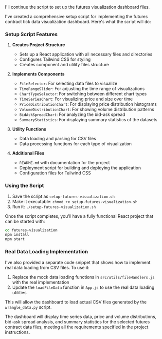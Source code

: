 I'll continue the script to set up the futures visualization dashboard files.

I've created a comprehensive setup script for implementing the futures contract tick data visualization dashboard. Here's what the script will do:

### Setup Script Features

1. **Creates Project Structure**
   - Sets up a React application with all necessary files and directories
   - Configures Tailwind CSS for styling
   - Creates component and utility files structure

2. **Implements Components**
   - `FileSelector`: For selecting data files to visualize
   - `TimeRangeSlider`: For adjusting the time range of visualizations
   - `ChartTypeSelector`: For switching between different chart types
   - `TimeSeriesChart`: For visualizing price and size over time
   - `PriceDistributionChart`: For displaying price distribution histograms
   - `VolumeDistributionChart`: For showing volume distribution patterns
   - `BidAskSpreadChart`: For analyzing the bid-ask spread
   - `SummaryStatistics`: For displaying summary statistics of the datasets

3. **Utility Functions**
   - Data loading and parsing for CSV files
   - Data processing functions for each type of visualization

4. **Additional Files**
   - `README.md` with documentation for the project
   - Deployment script for building and deploying the application
   - Configuration files for Tailwind CSS

### Using the Script

1. Save the script as `setup-futures-visualization.sh`
2. Make it executable: `chmod +x setup-futures-visualization.sh`
3. Run it: `./setup-futures-visualization.sh`

Once the script completes, you'll have a fully functional React project that can be started with:

```bash
cd futures-visualization
npm install
npm start
```

### Real Data Loading Implementation

I've also provided a separate code snippet that shows how to implement real data loading from CSV files. To use it:

1. Replace the mock data loading functions in `src/utils/fileHandlers.js` with the real implementation
2. Update the `loadFileData` function in `App.js` to use the real data loading utilities

This will allow the dashboard to load actual CSV files generated by the `wrangle_data.py` script.

The dashboard will display time series data, price and volume distributions, bid-ask spread analysis, and summary statistics for the selected futures contract data files, meeting all the requirements specified in the project instructions.